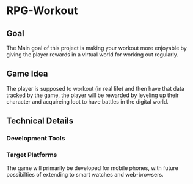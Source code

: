 # RPG-Workout
## Goal
The Main goal of this project is making your workout more enjoyable by giving the player rewards in a virtual world for working out regularly.

## Game Idea
The player is supposed to workout (in real life) and then have that data tracked by the game, the player will be rewarded by leveling up their character and acquireing loot to have battles in the digital world.

## Technical Details
### Development Tools
### Target Platforms
The game will primarily be developed for mobile phones, with future possibilties of extending to smart watches and web-browsers.
